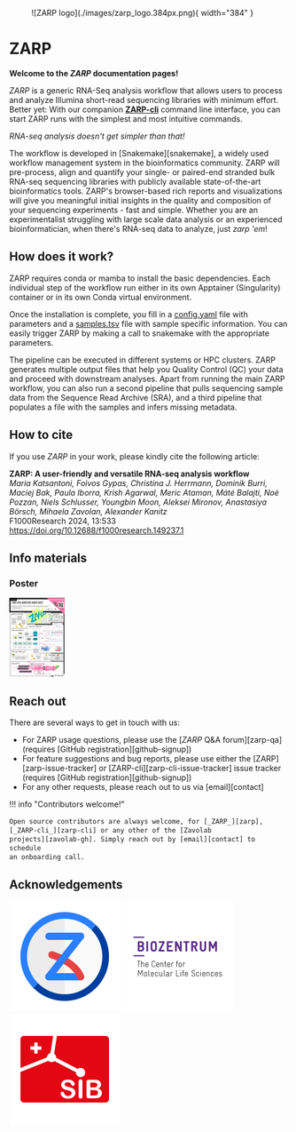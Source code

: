 <figure markdown>
  ![ZARP logo](./images/zarp_logo.384px.png){ width="384" }
</figure>

# ZARP

**Welcome to the _ZARP_ documentation pages!**

_ZARP_ is a generic RNA-Seq analysis workflow that allows users to process and analyze Illumina short-read sequencing libraries with minimum effort. Better yet: With our companion [**ZARP-cli**](https://github.com/zavolanlab/zarp-cli) command line interface, you can start ZARP runs with the simplest and most intuitive commands.

_RNA-seq analysis doesn't get simpler than that!_

The workflow is developed in [Snakemake][snakemake], a widely used workflow management system in the bioinformatics community. ZARP will pre-process, align and quantify your single- or paired-end stranded bulk RNA-seq sequencing libraries with publicly available state-of-the-art bioinformatics tools. ZARP's browser-based rich reports and visualizations will give you meaningful initial insights in the quality and composition of your sequencing experiments - fast and simple. Whether you are an experimentalist struggling with large scale data analysis or an experienced bioinformatician, when there's RNA-seq data to analyze, just _zarp 'em_!

## How does it work?

ZARP requires conda or mamba to install the basic dependencies. Each individual step of the workflow run either in its own Apptainer (Singularity) container or in its own Conda virtual environment.

Once the installation is complete, you fill in a [config.yaml](https://github.com/zavolanlab/zarp/blob/dev/tests/input_files/config.yaml) file with parameters and a [samples.tsv](https://github.com/zavolanlab/zarp/blob/dev/tests/input_files/samples.tsv) file with sample specific information. You can easily trigger ZARP by making a call to snakemake with the appropriate parameters.

The pipeline can be executed in different systems or HPC clusters. ZARP generates multiple output files that help you Quality Control (QC) your data and proceed with downstream analyses. Apart from running the main ZARP workflow, you can also run a second pipeline that pulls sequencing sample data from the Sequence Read Archive (SRA), and a third pipeline that populates a file with the samples and infers missing metadata.

## How to cite

If you use _ZARP_ in your work, please kindly cite the following article:

**ZARP: A user-friendly and versatile RNA-seq analysis workflow**  
_Maria Katsantoni, Foivos Gypas, Christina J. Herrmann, Dominik Burri, Maciej
Bak, Paula Iborra, Krish Agarwal, Meric Ataman, Máté Balajti, Noè Pozzan, Niels
Schlusser, Youngbin Moon, Aleksei Mironov, Anastasiya Börsch, Mihaela Zavolan,
Alexander Kanitz_  
F1000Research 2024, 13:533  
<https://doi.org/10.12688/f1000research.149237.1>

## Info materials

### Poster

<p float="left">
  <a href="https://f1000research.com/posters/13-968"><img alt="ZARP poster" src="./images/poster_ZARP_latest.jpg" width="100" /></a>
</p>

## Reach out

There are several ways to get in touch with us:

- For ZARP usage questions, please use the [_ZARP_ Q&A forum][zarp-qa] (requires
  [GitHub registration][github-signup])
- For feature suggestions and bug reports, please use either the
  [ZARP][zarp-issue-tracker] or [ZARP-cli][zarp-cli-issue-tracker] issue
  tracker (requires [GitHub registration][github-signup])
- For any other requests, please reach out to us via [email][contact]

!!! info "Contributors welcome!"

    Open source contributors are always welcome, for [_ZARP_][zarp],
    [_ZARP-cli_][zarp-cli] or any other of the [Zavolab
    projects][zavolab-gh]. Simply reach out by [email][contact] to schedule
    an onboarding call.

## Acknowledgements

[![Zavolab](images/zavolab_logo.200px.png)](https://www.biozentrum.unibas.ch/research/research-groups/research-groups-a-z/overview/unit/research-group-mihaela-zavolan)
[![Biozentrum, University of Basel](images/biozentrum_logo.200px.png)](https://www.biozentrum.unibas.ch/)
[![Swiss Institute of Bioinformatics](images/sib_logo.200px.png)](https://www.sib.swiss/)
